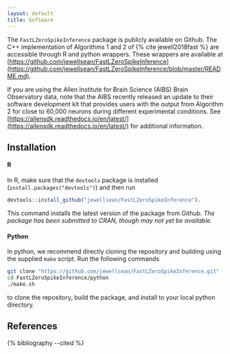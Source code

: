 ```yaml
---
layout: default
title: Software
---
```




The ```FastLZeroSpikeInference``` package is publicly available on Github. The C++ implementation of Algorithms 1 and 2 of 
{% cite jewell2018fast %} are accessible through R and python wrappers. These wrappers are available at 
[https://github.com/jewellsean/FastLZeroSpikeInference](https://github.com/jewellsean/FastLZeroSpikeInference/blob/master/README.md).

If you are using the Allen Institute for Brain Science (AIBS) Brain Observatory data, note that the AIBS recently released an update to their software development kit that provides 
users with the output from Algorithm 2 for close to 60,000 neurons during different experimental conditions. 
See [https://allensdk.readthedocs.io/en/latest/](https://allensdk.readthedocs.io/en/latest/) for additional information. 


Installation
----- 

#### R 

In R, make sure that the ```devtools``` package is installed (```install.packages("devtools")```) and then run 
```r
devtools::install_github("jewellsean/FastLZeroSpikeInference").
```
This command installs the latest version of the package from Github. *The package has been submitted to CRAN, though may not yet be available.* 


#### Python

In python, we recommend directly cloning the repository and building using the supplied ```make``` script. Run the following commands 

```bash
git clone "https://github.com/jewellsean/FastLZeroSpikeInference.git"
cd FastLZeroSpikeInference/python
./make.sh
```
to clone the repository, build the package, and install to your local python directory. 



References 
----

{% bibliography --cited %}